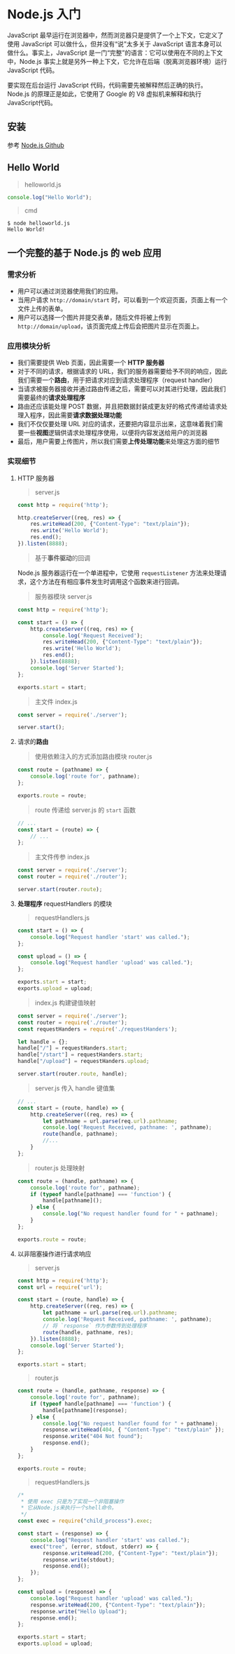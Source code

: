 # Node.js 入门

JavaScript 最早运行在浏览器中，然而浏览器只是提供了一个上下文，它定义了使用 JavaScript 可以做什么，但并没有“说”太多关于 JavaScript 语言本身可以做什么。事实上，JavaScript 是一门“完整”的语言：它可以使用在不同的上下文中，Node.js 事实上就是另外一种上下文，它允许在后端（脱离浏览器环境）运行 JavaScript 代码。

要实现在后台运行 JavaScript 代码，代码需要先被解释然后正确的执行。Node.js 的原理正是如此，它使用了 Google 的 V8 虚拟机来解释和执行JavaScript代码。

## 安装

参考 [Node.js Github](https://github.com/nodejs/node)

## Hello World

> helloworld.js

```js
console.log("Hello World");
```

> cmd

```console
$ node helloworld.js
Hello World!
```

## 一个完整的基于 Node.js 的 web 应用

### 需求分析

- 用户可以通过浏览器使用我们的应用。
- 当用户请求 `http://domain/start` 时，可以看到一个欢迎页面，页面上有一个文件上传的表单。
- 用户可以选择一个图片并提交表单，随后文件将被上传到 `http://domain/upload`，该页面完成上传后会把图片显示在页面上。

### 应用模块分析

- 我们需要提供 Web 页面，因此需要一个 **HTTP 服务器**
- 对于不同的请求，根据请求的 URL，我们的服务器需要给予不同的响应，因此我们需要一个**路由**，用于把请求对应到请求处理程序（request handler）
- 当请求被服务器接收并通过路由传递之后，需要可以对其进行处理，因此我们需要最终的**请求处理程序**
- 路由还应该能处理 POST 数据，并且把数据封装成更友好的格式传递给请求处理入程序，因此需要**请求数据处理功能**
- 我们不仅仅要处理 URL 对应的请求，还要把内容显示出来，这意味着我们需要一些**视图**逻辑供请求处理程序使用，以便将内容发送给用户的浏览器
- 最后，用户需要上传图片，所以我们需要**上传处理功能**来处理这方面的细节

### 实现细节

1. HTTP 服务器

    > server.js

    ```js
    const http = require('http');

    http.createServer((req, res) => {
        res.writeHead(200, {"Content-Type": "text/plain"});
        res.write('Hello World');
        res.end();
    }).listen(8888);
    ```

    > 基于**事件驱动**的回调

    Node.js 服务器运行在一个单进程中，它使用 `requestListener` 方法来处理请求，这个方法在有相应事件发生时调用这个函数来进行回调。

    > 服务器模块 server.js

    ```js
    const http = require('http');

    const start = () => {
        http.createServer((req, res) => {
            console.log('Request Received');
            res.writeHead(200, {"Content-Type": "text/plain"});
            res.write('Hello World');
            res.end();
        }).listen(8888);
        console.log('Server Started');
    };

    exports.start = start;
    ```

    > 主文件 index.js

    ```js
    const server = require('./server');

    server.start();
    ```

2. 请求的**路由**

    > 使用依赖注入的方式添加路由模块
    > router.js

    ```js
    const route = (pathname) => {
        console.log('route for', pathname);
    };

    exports.route = route;
    ```

    > route 传递给 server.js 的 `start` 函数

    ```js
    // ...
    const start = (route) => {
        // ...
    };
    ```

    > 主文件传参 index.js

    ```js
    const server = require('./server');
    const router = require('./router');

    server.start(router.route);
    ```

3. **处理程序** requestHandlers 的模块

    > requestHandlers.js

    ```js
    const start = () => {
        console.log("Request handler 'start' was called.");
    };

    const upload = () => {
        console.log("Request handler 'upload' was called.");
    };

    exports.start = start;
    exports.upload = upload;
    ```

    > index.js 构建键值映射

    ```js
    const server = require('./server');
    const router = require('./router');
    const requestHanders = require('./requestHanders');

    let handle = {};
    handle["/"] = requestHanders.start;
    handle["/start"] = requestHanders.start;
    handle["/upload"] = requestHanders.upload;

    server.start(router.route, handle);
    ```

    > server.js 传入 handle 键值集

    ```js
    // ...
    const start = (route, handle) => {
        http.createServer((req, res) => {
            let pathname = url.parse(req.url).pathname;
            console.log('Request Received, pathname: ', pathname);
            route(handle, pathname);
            //...
        }
    };
    ```

    > router.js 处理映射

    ```js
    const route = (handle, pathname) => {
        console.log('route for', pathname);
        if (typeof handle[pathname] === 'function') {
            handle[pathname]();
        } else {
            console.log("No request handler found for " + pathname);
        }
    };

    exports.route = route;
    ```

4. 以非阻塞操作进行请求响应

    > server.js

    ```js
    const http = require('http');
    const url = require('url');

    const start = (route, handle) => {
        http.createServer((req, res) => {
            let pathname = url.parse(req.url).pathname;
            console.log('Request Received, pathname: ', pathname);
            // 将 `response` 作为参数传到处理程序
            route(handle, pathname, res);
        }).listen(8888);
        console.log('Server Started');
    };

    exports.start = start;
    ```

    > router.js

    ```js
    const route = (handle, pathname, response) => {
        console.log('route for', pathname);
        if (typeof handle[pathname] === 'function') {
            handle[pathname](response);
        } else {
            console.log("No request handler found for " + pathname);
            response.writeHead(404, { "Content-Type": "text/plain" });
            response.write("404 Not found");
            response.end();
        }
    };

    exports.route = route;
    ```

    > requestHandlers.js

    ```js
    /*
     * 使用 exec 只是为了实现一个非阻塞操作
     * 它从Node.js来执行一个shell命令。
     */
    const exec = require("child_process").exec;

    const start = (response) => {
        console.log("Request handler 'start' was called.");
        exec("tree", (error, stdout, stderr) => {
            response.writeHead(200, {"Content-Type": "text/plain"});
            response.write(stdout);
            response.end();
        });
    };

    const upload = (response) => {
        console.log("Request handler 'upload' was called.");
        response.writeHead(200, {"Content-Type": "text/plain"});
        response.write("Hello Upload");
        response.end();
    };

    exports.start = start;
    exports.upload = upload;
    ```